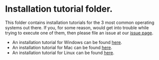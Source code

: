 # Installation tutorial folder.

This folder contains installation tutorials for the 3 most common operating systems out there. If you, for some reason, would get into trouble while trying to execute one of them, then please file an issue at our [issue page](https://github.com/OpenCVBlueprints/OpenCVBlueprints/issues).

* An installation tutorial for Windows can be found [here](https://github.com/OpenCVBlueprints/OpenCVBlueprints/blob/master/installation_tutorials/installation_windows.md).
* An installation tutorial for Mac can be found [here](https://github.com/OpenCVBlueprints/OpenCVBlueprints/blob/master/installation_tutorials/installation_mac.md).
* An installation tutorial for Linux can be found [here](https://github.com/OpenCVBlueprints/OpenCVBlueprints/blob/master/installation_tutorials/installation_linux.md).
